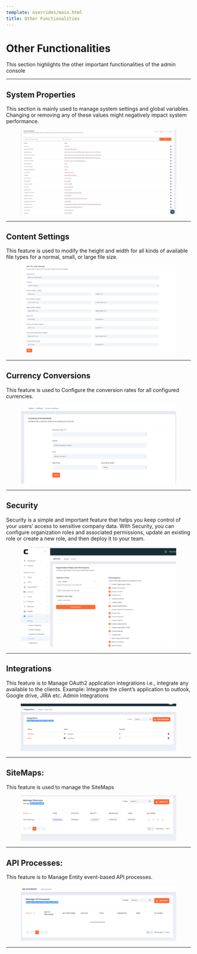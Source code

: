 ```yaml
---
template: overrides/main.html
title: Other Functionalities
---
```


# Other Functionalities

This section highlights the other important functionalities of the admin console
___
## System Properties
This section is mainly used to manage system settings and global variables. Changing or removing any of these values might negatively impact system performance.
    <figure markdown>
[![Admin System Properties]][Admin System Properties]
    </figure>
___

## Content Settings
This feature is used to modify the height and width for all kinds of available file types for a normal, small, or large file size.
    <figure markdown>
[![Admin Content Settings]][Admin Content Settings]
    </figure>
___

## Currency Conversions
This feature is used to Configure the conversion rates for all configured currencies.
    <figure markdown>
[![Admin Currency Conversations]][Admin Currency Conversations]
    </figure>
___

##  Security
Security is a simple and important feature that helps you keep control of your users’ access to sensitive company data. With Security, you can configure organization roles and associated permissions, update an existing role or create a new role, and then deploy it to your team.
    <figure markdown>
[![Admin Security]][Admin Security]
    </figure>
___

## Integrations 
This feature is to Manage OAuth2 application integrations i.e., integrate any available to the clients. Example: Integrate the client’s application to outlook, Google drive, JIRA etc.
Admin Integrations
    <figure markdown>
[![Admin Integrations]][Admin Integrations]
    </figure>
___

## SiteMaps: 
This feature is used to manage the SiteMaps
    <figure markdown>
[![Admin Sitemaps]][Admin Sitemaps]
    </figure>
___

## API Processes:
This feature is to Manage Entity event-based API processes. 
    <figure markdown>
[![Admin Manage Api]][Admin Manage Api]
    </figure>
___


[Admin System Properties]: ../assets/screenshots/admin/admin-system-properties.png
[Admin Content Settings]: ../assets/screenshots/admin/admin-content-settings.png
[Admin Currency Conversations]: ../assets/screenshots/admin/admin-currency.png
[Admin Security]: ../assets/screenshots/admin/admin-security.png
[Admin Integrations]: ../assets/screenshots/admin/admin-integrations.png
[Admin Sitemaps]: ../assets/screenshots/admin/admin-sitemaps.png
[Admin Manage Api]: ../assets/screenshots/admin/admin-manage-api.png
